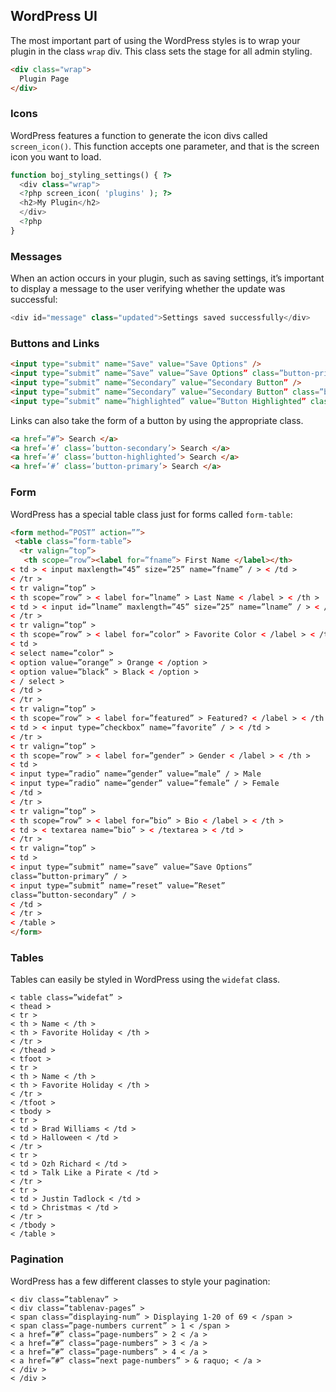 ## WordPress UI
The most important part of using the WordPress styles is to wrap your plugin in the class `wrap` div. This class sets the stage for all admin styling.
```html
<div class="wrap">
  Plugin Page
</div>
```
### Icons
WordPress features a function to generate the icon divs called `screen_icon()`. This function accepts one parameter, and that is the screen icon you want to load.
```php
function boj_styling_settings() { ?>
  <div class="wrap">
  <?php screen_icon( 'plugins' ); ?>
  <h2>My Plugin</h2>
  </div>
  <?php
}
```
### Messages
When an action occurs in your plugin, such as saving settings, it’s important to display a message to
the user verifying whether the update was successful:
```php
<div id="message" class="updated">Settings saved successfully</div>
```
### Buttons and Links
```html
<input type="submit" name="Save" value="Save Options" />
<input type=”submit” name=”Save” value=”Save Options” class=”button-primary” />
<input type=”submit” name=”Secondary” value=”Secondary Button” />
<input type=”submit” name=”Secondary” value=”Secondary Button” class=”button-secondary” />
<input type=”submit” name=”highlighted” value=”Button Highlighted” class=”button-highlighted” />
```
Links can also take the form of a button by using the appropriate class.
```html
<a href=”#”> Search </a>
<a href=’#’ class=’button-secondary’> Search </a>
<a href=’#’ class=’button-highlighted’> Search </a>
<a href=’#’ class=’button-primary’> Search </a>
```
### Form
WordPress has a special table class just for forms called `form-table`:
```html
<form method=”POST” action=””>
 <table class=”form-table”>
  <tr valign=”top”>
   <th scope=”row”><label for=”fname”> First Name </label></th>
< td > < input maxlength=”45” size=”25” name=”fname” / > < /td >
< /tr >
< tr valign=”top” >
< th scope=”row” > < label for=”lname” > Last Name < /label > < /th >
< td > < input id=”lname” maxlength=”45” size=”25” name=”lname” / > < /td >
< /tr >
< tr valign=”top” >
< th scope=”row” > < label for=”color” > Favorite Color < /label > < /th >
< td >
< select name=”color” >
< option value=”orange” > Orange < /option >
< option value=”black” > Black < /option >
< / select >
< /td >
< /tr >
< tr valign=”top” >
< th scope=”row” > < label for=”featured” > Featured? < /label > < /th >
< td > < input type=”checkbox” name=”favorite” / > < /td >
< /tr >
< tr valign=”top” >
< th scope=”row” > < label for=”gender” > Gender < /label > < /th >
< td >
< input type=”radio” name=”gender” value=”male” / > Male
< input type=”radio” name=”gender” value=”female” / > Female
< /td >
< /tr >
< tr valign=”top” >
< th scope=”row” > < label for=”bio” > Bio < /label > < /th >
< td > < textarea name=”bio” > < /textarea > < /td >
< /tr >
< tr valign=”top” >
< td >
< input type=”submit” name=”save” value=”Save Options”
class=”button-primary” / >
< input type=”submit” name=”reset” value=”Reset”
class=”button-secondary” / >
< /td >
< /tr >
< /table >
</form>
```
### Tables
Tables can easily be styled in WordPress using the `widefat` class.
```
< table class=”widefat” >
< thead >
< tr >
< th > Name < /th >
< th > Favorite Holiday < /th >
< /tr >
< /thead >
< tfoot >
< tr >
< th > Name < /th >
< th > Favorite Holiday < /th >
< /tr >
< /tfoot >
< tbody >
< tr >
< td > Brad Williams < /td >
< td > Halloween < /td >
< /tr >
< tr >
< td > Ozh Richard < /td >
< td > Talk Like a Pirate < /td >
< /tr >
< tr >
< td > Justin Tadlock < /td >
< td > Christmas < /td >
< /tr >
< /tbody >
< /table >
```
### Pagination
WordPress has a few different classes to style your pagination:
```
< div class=”tablenav” >
< div class=”tablenav-pages” >
< span class=”displaying-num” > Displaying 1-20 of 69 < /span >
< span class=”page-numbers current” > 1 < /span >
< a href=”#” class=”page-numbers” > 2 < /a >
< a href=”#” class=”page-numbers” > 3 < /a >
< a href=”#” class=”page-numbers” > 4 < /a >
< a href=”#” class=”next page-numbers” > & raquo; < /a >
< /div >
< /div >
```
